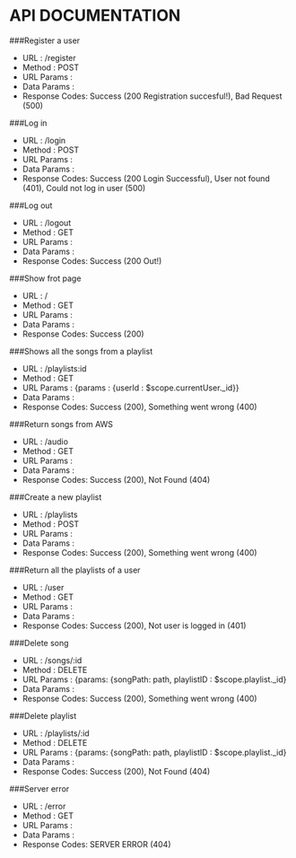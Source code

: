 # API DOCUMENTATION
###Register a user
* URL : /register
* Method : POST
* URL Params :  
* Data Params : 
* Response Codes: Success (200 Registration succesful!), Bad Request (500)

###Log in
* URL : /login
* Method : POST
* URL Params : 
* Data Params :
* Response Codes: Success (200 Login Successful), User not found (401), Could not log in user (500)

###Log out
* URL : /logout
* Method : GET
* URL Params : 
* Data Params :
* Response Codes: Success (200 Out!)

###Show frot page
* URL : /
* Method : GET
* URL Params :  
* Data Params : 
* Response Codes: Success (200)

###Shows all the songs from a playlist
* URL : /playlists:id
* Method : GET
* URL Params :  {params : {userId : $scope.currentUser._id}}
* Data Params : 
* Response Codes: Success (200), Something went wrong (400)

###Return songs from AWS
* URL : /audio
* Method : GET
* URL Params :  
* Data Params : 
* Response Codes: Success (200), Not Found (404)

###Create a new playlist
* URL : /playlists
* Method : POST
* URL Params :  
* Data Params : 
* Response Codes: Success (200), Something went wrong (400)

###Return all the playlists of a user
* URL : /user
* Method : GET
* URL Params :  
* Data Params : 
* Response Codes: Success (200), Not user is logged in (401)

###Delete song
* URL : /songs/:id
* Method : DELETE
* URL Params :  {params: {songPath: path, playlistID : $scope.playlist._id}
* Data Params : 
* Response Codes: Success (200), Something went wrong (400)

###Delete playlist
* URL : /playlists/:id
* Method : DELETE
* URL Params :  {params: {songPath: path, playlistID : $scope.playlist._id}
* Data Params : 
* Response Codes: Success (200), Not Found (404)

###Server error
* URL : /error
* Method : GET
* URL Params : 
* Data Params : 
* Response Codes: SERVER ERROR (404)
